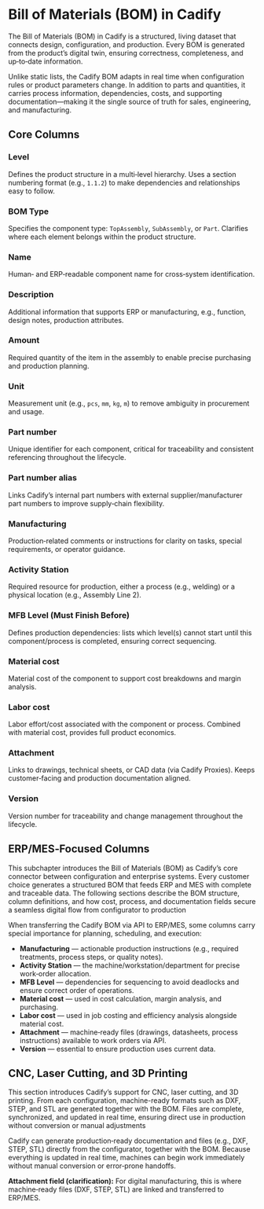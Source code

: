 # Bill of Materials (BOM) in Cadify

The Bill of Materials (BOM) in Cadify is a structured, living dataset that connects design, configuration, and production. Every BOM is generated from the product’s digital twin, ensuring correctness, completeness, and up‑to‑date information.

Unlike static lists, the Cadify BOM adapts in real time when configuration rules or product parameters change. In addition to parts and quantities, it carries process information, dependencies, costs, and supporting documentation—making it the single source of truth for sales, engineering, and manufacturing.

## Core Columns

### Level
Defines the product structure in a multi‑level hierarchy. Uses a section numbering format (e.g., `1.1.2`) to make dependencies and relationships easy to follow.

### BOM Type
Specifies the component type: `TopAssembly`, `SubAssembly`, or `Part`. Clarifies where each element belongs within the product structure.

### Name
Human‑ and ERP‑readable component name for cross‑system identification.

### Description
Additional information that supports ERP or manufacturing, e.g., function, design notes, production attributes.

### Amount
Required quantity of the item in the assembly to enable precise purchasing and production planning.

### Unit
Measurement unit (e.g., `pcs`, `mm`, `kg`, `m`) to remove ambiguity in procurement and usage.

### Part number
Unique identifier for each component, critical for traceability and consistent referencing throughout the lifecycle.

### Part number alias
Links Cadify’s internal part numbers with external supplier/manufacturer part numbers to improve supply‑chain flexibility.

### Manufacturing
Production‑related comments or instructions for clarity on tasks, special requirements, or operator guidance.

### Activity Station
Required resource for production, either a process (e.g., welding) or a physical location (e.g., Assembly Line 2).

### MFB Level (Must Finish Before)
Defines production dependencies: lists which level(s) cannot start until this component/process is completed, ensuring correct sequencing.

### Material cost
Material cost of the component to support cost breakdowns and margin analysis.

### Labor cost
Labor effort/cost associated with the component or process. Combined with material cost, provides full product economics.

### Attachment
Links to drawings, technical sheets, or CAD data (via Cadify Proxies). Keeps customer‑facing and production documentation aligned.

### Version
Version number for traceability and change management throughout the lifecycle.

## ERP/MES‑Focused Columns

This subchapter introduces the Bill of Materials (BOM) as Cadify’s core connector between configuration and enterprise systems. Every customer choice generates a structured BOM that feeds ERP and MES with complete and traceable data. The following sections describe the BOM structure, column definitions, and how cost, process, and documentation fields secure a seamless digital flow from configurator to production

When transferring the Cadify BOM via API to ERP/MES, some columns carry special importance for planning, scheduling, and execution:

- **Manufacturing** — actionable production instructions (e.g., required treatments, process steps, or quality notes).
- **Activity Station** — the machine/workstation/department for precise work‑order allocation.
- **MFB Level** — dependencies for sequencing to avoid deadlocks and ensure correct order of operations.
- **Material cost** — used in cost calculation, margin analysis, and purchasing.
- **Labor cost** — used in job costing and efficiency analysis alongside material cost.
- **Attachment** — machine‑ready files (drawings, datasheets, process instructions) available to work orders via API.
- **Version** — essential to ensure production uses current data.

## CNC, Laser Cutting, and 3D Printing

This section introduces Cadify’s support for CNC, laser cutting, and 3D printing. From each configuration, machine-ready formats such as DXF, STEP, and STL are generated together with the BOM. Files are complete, synchronized, and updated in real time, ensuring direct use in production without conversion or manual adjustments

Cadify can generate production‑ready documentation and files (e.g., DXF, STEP, STL) directly from the configurator, together with the BOM. Because everything is updated in real time, machines can begin work immediately without manual conversion or error‑prone handoffs.

**Attachment field (clarification):** For digital manufacturing, this is where machine‑ready files (DXF, STEP, STL) are linked and transferred to ERP/MES.